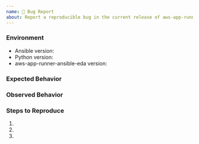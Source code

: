 ```yaml
---
name: 🐛 Bug Report
about: Report a reproducible bug in the current release of aws-app-runner-ansible-eda
---
```


### Environment
* Ansible version:  <!-- Example: 2.9.2 -->
* Python version:  <!-- Example: 3.7.7 -->
* aws-app-runner-ansible-eda version:  <!-- Example: 1.0.0 -->

<!-- What did you expect to happen? -->
### Expected Behavior


<!-- What happened instead? -->
### Observed Behavior

<!--
    Describe in detail the exact steps that someone else can take to reproduce
    this bug using the current release.
-->
### Steps to Reproduce
1.
2.
3.
